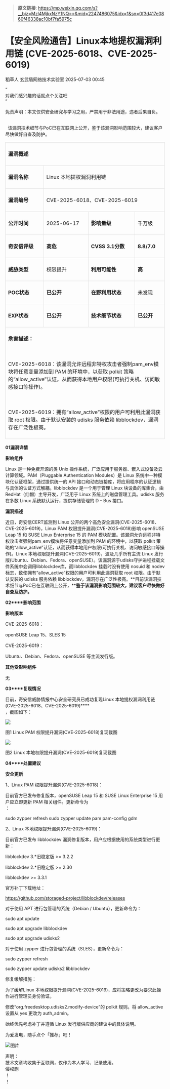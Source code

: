 > **原文链接**: https://mp.weixin.qq.com/s?__biz=MzI4MjkxNzY1NQ==&mid=2247486075&idx=1&sn=0f3d417e0860f46338ac10bf7fa5975c

#  【安全风险通告】Linux本地提权漏洞利用链 (CVE-2025-6018、CVE-2025-6019)  
稻草人  玄武盾网络技术实验室   2025-07-03 00:45  
  
“  
对我们感兴趣的话就点个关注吧  
”  
  
  
  
免责声明：本文仅供安全研究与学习之用，严禁用于非法用途，违者后果自负。  
    
  
  该漏洞技术细节与PoC已在互联网上公开，鉴于该漏洞影响范围较大，建议客户尽快做好自查及防护。  
<table><tbody><tr style="box-sizing: border-box;"><td colspan="4" data-colwidth="136,157,166,98" style="box-sizing: border-box;padding: 8px;line-height: 1.5;vertical-align: top;border: 1px solid rgb(221, 221, 221);"><p style="box-sizing: border-box;margin: 16px 0px;"><strong style="box-sizing: border-box;font-weight: 700;"><span leaf="">漏洞概述</span></strong></p></td></tr><tr style="box-sizing: border-box;"><td data-colwidth="136" width="136" style="box-sizing: border-box;padding: 8px;line-height: 1.5;vertical-align: top;border: 1px solid rgb(221, 221, 221);"><p style="box-sizing: border-box;margin: 16px 0px;"><strong style="box-sizing: border-box;font-weight: 700;"><span leaf="">漏洞名称</span></strong></p></td><td colspan="3" data-colwidth="157,166,98" style="box-sizing: border-box;padding: 8px;line-height: 1.5;vertical-align: top;border: 1px solid rgb(221, 221, 221);"><p style="box-sizing: border-box;margin: 16px 0px;"><span leaf="">Linux 本地提权漏洞利用链</span></p></td></tr><tr style="box-sizing: border-box;"><td data-colwidth="136" width="136" style="box-sizing: border-box;padding: 8px;line-height: 1.5;vertical-align: top;border: 1px solid rgb(221, 221, 221);"><p style="box-sizing: border-box;margin: 16px 0px;"><strong style="box-sizing: border-box;font-weight: 700;"><span leaf="">漏洞编号</span></strong></p></td><td colspan="3" data-colwidth="157,166,98" style="box-sizing: border-box;padding: 8px;line-height: 1.5;vertical-align: top;border: 1px solid rgb(221, 221, 221);"><p style="box-sizing: border-box;margin: 16px 0px;"><span leaf="">CVE-2025-6018、CVE-2025-6019</span></p></td></tr><tr style="box-sizing: border-box;"><td data-colwidth="136" width="136" style="box-sizing: border-box;padding: 8px;line-height: 1.5;vertical-align: top;border: 1px solid rgb(221, 221, 221);"><p style="box-sizing: border-box;margin: 16px 0px;"><strong style="box-sizing: border-box;font-weight: 700;"><strong style="box-sizing: border-box;font-weight: 700;"><span leaf="">公开时间</span></strong></strong></p></td><td data-colwidth="157" width="157" style="box-sizing: border-box;padding: 8px;line-height: 1.5;vertical-align: top;border: 1px solid rgb(221, 221, 221);"><p style="box-sizing: border-box;margin: 16px 0px;"><span leaf="">2025-06-17</span></p></td><td data-colwidth="166" width="166" style="box-sizing: border-box;padding: 8px;line-height: 1.5;vertical-align: top;border: 1px solid rgb(221, 221, 221);"><p style="box-sizing: border-box;margin: 16px 0px;"><strong style="box-sizing: border-box;font-weight: 700;"><strong style="box-sizing: border-box;font-weight: 700;"><span leaf="">影响量级</span></strong></strong></p></td><td data-colwidth="98" width="98" style="box-sizing: border-box;padding: 8px;line-height: 1.5;vertical-align: top;border: 1px solid rgb(221, 221, 221);"><p style="box-sizing: border-box;margin: 16px 0px;"><span leaf="">千万级</span></p></td></tr><tr style="box-sizing: border-box;"><td data-colwidth="136" width="136" style="box-sizing: border-box;padding: 8px;line-height: 1.5;vertical-align: top;border: 1px solid rgb(221, 221, 221);"><p style="box-sizing: border-box;margin: 16px 0px;"><strong style="box-sizing: border-box;font-weight: 700;"><span leaf="">奇安信评级</span></strong></p></td><td data-colwidth="157" width="157" style="box-sizing: border-box;padding: 8px;line-height: 1.5;vertical-align: top;border: 1px solid rgb(221, 221, 221);"><p style="box-sizing: border-box;margin: 16px 0px;"><strong style="box-sizing: border-box;font-weight: 700;"><span leaf="">高危</span></strong></p></td><td data-colwidth="166" width="166" style="box-sizing: border-box;padding: 8px;line-height: 1.5;vertical-align: top;border: 1px solid rgb(221, 221, 221);"><p style="box-sizing: border-box;margin: 16px 0px;"><strong style="box-sizing: border-box;font-weight: 700;"><span leaf="">CVSS 3.1分数</span></strong></p></td><td data-colwidth="98" width="98" style="box-sizing: border-box;padding: 8px;line-height: 1.5;vertical-align: top;border: 1px solid rgb(221, 221, 221);"><p style="box-sizing: border-box;margin: 16px 0px;"><strong style="box-sizing: border-box;font-weight: 700;"><span leaf="">8.8/7.0</span></strong></p></td></tr><tr style="box-sizing: border-box;"><td data-colwidth="136" width="136" style="box-sizing: border-box;padding: 8px;line-height: 1.5;vertical-align: top;border: 1px solid rgb(221, 221, 221);"><p style="box-sizing: border-box;margin: 16px 0px;"><strong style="box-sizing: border-box;font-weight: 700;"><span leaf="">威胁类型</span></strong></p></td><td data-colwidth="157" width="157" style="box-sizing: border-box;padding: 8px;line-height: 1.5;vertical-align: top;border: 1px solid rgb(221, 221, 221);"><p style="box-sizing: border-box;margin: 16px 0px;"><span leaf="">权限提升</span></p></td><td data-colwidth="166" width="166" style="box-sizing: border-box;padding: 8px;line-height: 1.5;vertical-align: top;border: 1px solid rgb(221, 221, 221);"><p style="box-sizing: border-box;margin: 16px 0px;"><strong style="box-sizing: border-box;font-weight: 700;"><span leaf="">利用可能性</span></strong></p></td><td data-colwidth="98" width="98" style="box-sizing: border-box;padding: 8px;line-height: 1.5;vertical-align: top;border: 1px solid rgb(221, 221, 221);"><p style="box-sizing: border-box;margin: 16px 0px;"><strong style="box-sizing: border-box;font-weight: 700;"><strong style="box-sizing: border-box;font-weight: 700;"><span leaf="">高</span></strong></strong></p></td></tr><tr style="box-sizing: border-box;"><td data-colwidth="136" width="136" style="box-sizing: border-box;padding: 8px;line-height: 1.5;vertical-align: top;border: 1px solid rgb(221, 221, 221);"><p style="box-sizing: border-box;margin: 16px 0px;"><strong style="box-sizing: border-box;font-weight: 700;"><span leaf="">POC状态</span></strong></p></td><td data-colwidth="157" width="157" style="box-sizing: border-box;padding: 8px;line-height: 1.5;vertical-align: top;border: 1px solid rgb(221, 221, 221);"><p style="box-sizing: border-box;margin: 16px 0px;"><strong style="box-sizing: border-box;font-weight: 700;"><span leaf="">已公开</span></strong></p></td><td data-colwidth="166" width="166" style="box-sizing: border-box;padding: 8px;line-height: 1.5;vertical-align: top;border: 1px solid rgb(221, 221, 221);"><p style="box-sizing: border-box;margin: 16px 0px;"><strong style="box-sizing: border-box;font-weight: 700;"><span leaf="">在野利用状态</span></strong></p></td><td data-colwidth="98" width="98" style="box-sizing: border-box;padding: 8px;line-height: 1.5;vertical-align: top;border: 1px solid rgb(221, 221, 221);"><p style="box-sizing: border-box;margin: 16px 0px;"><span leaf="">未发现</span></p></td></tr><tr style="box-sizing: border-box;"><td data-colwidth="136" width="136" style="box-sizing: border-box;padding: 8px;line-height: 1.5;vertical-align: top;border: 1px solid rgb(221, 221, 221);"><p style="box-sizing: border-box;margin: 16px 0px;"><strong style="box-sizing: border-box;font-weight: 700;"><span leaf="">EXP状态</span></strong></p></td><td data-colwidth="157" width="157" style="box-sizing: border-box;padding: 8px;line-height: 1.5;vertical-align: top;border: 1px solid rgb(221, 221, 221);"><p style="box-sizing: border-box;margin: 16px 0px;"><strong style="box-sizing: border-box;font-weight: 700;"><span leaf="">已公开</span></strong></p></td><td data-colwidth="166" width="166" style="box-sizing: border-box;padding: 8px;line-height: 1.5;vertical-align: top;border: 1px solid rgb(221, 221, 221);"><p style="box-sizing: border-box;margin: 16px 0px;"><strong style="box-sizing: border-box;font-weight: 700;"><span leaf="">技术细节状态</span></strong></p></td><td data-colwidth="98" width="98" style="box-sizing: border-box;padding: 8px;line-height: 1.5;vertical-align: top;border: 1px solid rgb(221, 221, 221);"><p style="box-sizing: border-box;margin: 16px 0px;"><strong style="box-sizing: border-box;font-weight: 700;"><span leaf="">已公开</span></strong></p></td></tr><tr style="box-sizing: border-box;"><td colspan="4" data-colwidth="136,157,166,98" style="box-sizing: border-box;padding: 8px;line-height: 1.5;vertical-align: top;border: 1px solid rgb(221, 221, 221);"><p style="box-sizing: border-box;margin: 16px 0px;"><strong style="box-sizing: border-box;font-weight: 700;"><span leaf="">危害描述：</span></strong></p><p style="box-sizing: border-box;margin: 16px 0px;"><span leaf=""><br/></span></p><section><span leaf="">CVE-2025-6018：该漏洞允许远程非特权攻击者强制pam_env模块将任意变量添加到 PAM 的环境中，以获取 polkit 策略的“allow_active”认证，从而获得本地用户权限(可执行关机、访问敏感接口等操作)。</span><p style="box-sizing: border-box;margin: 16px 0px;"><span leaf=""><br/></span></p><p style="box-sizing: border-box;margin: 16px 0px;"><span leaf="">CVE-2025-6019：拥有“allow_active”权限的用户可利用此漏洞获取 root 权限。由于默认安装的 udisks 服务依赖 libblockdev，漏洞存在广泛性极高。</span></p></section></td></tr></tbody></table>  
  
**0****1****漏洞详情**  
  
**影响组件**  
  
Linux 是一种免费开源的类 Unix 操作系统，广泛应用于服务器、嵌入式设备及云计算领域。PAM（Pluggable Authentication Modules）是 Linux 系统中一种模块化认证框架，通过提供统一的 API 接口和动态链接库，将应用程序的认证逻辑与具体的认证方式解耦。libblockdev 是一个用于管理 Linux 块设备的库集合，由 RedHat（红帽）主导开发，广泛用于 Linux 系统上的磁盘管理工具。udisks 服务在多数 Linux 系统默认运行，提供存储管理的 D - Bus 接口。  
  
**漏洞描述**  
  
  
近日，奇安信CERT监测到 Linux 公开的两个高危安全漏洞(CVE-2025-6018、CVE-2025-6019)，Linux PAM 权限提升漏洞(CVE-2025-6018)影响 openSUSE Leap 15 和 SUSE Linux Enterprise 15 的 PAM 模块配置。该漏洞允许远程非特权攻击者强制pam_env模块将任意变量添加到 PAM 的环境中，以获取 polkit 策略的“allow_active”认证，从而获得本地用户权限(可执行关机、访问敏感接口等操作)。Linux 本地权限提升漏洞(CVE-2025-6019)，波及几乎所有主流 Linux 发行版(Ubuntu、Debian、Fedora、openSUSE）。该漏洞源于udisks守护进程挂载文件系统中会调用libblockdev库，而libblockdev 挂载时没有使用 nosuid 和 nodev 标志，致使拥有“allow_active”权限的用户可利用此漏洞获取 root 权限。由于默认安装的 udisks 服务依赖 libblockdev，漏洞存在广泛性极高。**目前该漏洞技术细节与PoC已在互联网上公开，****鉴于该漏洞影响范围较大，建议客户尽快做好自查及防护。**  
  
**02****影响范围**  
  
**影响版本**  
  
CVE-2025-6018：  
  
openSUSE Leap 15、SLES 15  
  
CVE-2025-6019：  
  
Ubuntu、Debian、Fedora、openSUSE 等主流发行版。   
  
**其他受影响组件**  
  
无  
  
**03****复现情况**  
  
目前，奇安信威胁情报中心安全研究员已成功复现Linux 本地提权漏洞利用链(CVE-2025-6018、CVE-2025-6019)****  
，截图如下：  
  
![](https://mmbiz.qpic.cn/mmbiz_png/UM0M1icqlo0m7IMzmyBesqxANnoQ2gekwjEFPOyDo39J70xaRMxyU69VVSoGjNp76kd35YX90Z5eiaO38aLVvcqA/640?wx_fmt=png&from=appmsg "")  
  
图1 Linux PAM 权限提升漏洞(CVE-2025-6018)复现截图  
  
![](https://mmbiz.qpic.cn/mmbiz_png/UM0M1icqlo0m7IMzmyBesqxANnoQ2gekw4xcFZccb5oRKQSTZvo6ib6ucPKRibqWeDfOwb56NkHLIGy54cmiaAcKVQ/640?wx_fmt=png&from=appmsg "")  
  
图2 Linux 本地权限提升漏洞(CVE-2025-6019)复现截图  
  
**04****处置建议**  
  
**安全更新**  
  
1、Linux PAM 权限提升漏洞(CVE-2025-6018)：  
  
目前官方已发布修复版本，openSUSE Leap 15 和 SUSE Linux Enterprise 15 用户应立即更新 PAM 相关组件。更新命令为  
：  
  
sudo zypper refresh sudo zypper update pam pam-config gdm  
  
2、Linux 本地权限提升漏洞(CVE-2025-6019)：  
  
目前官方已发布 libblockdev 漏洞修复版本，用户应根据使用的系统类型进行更新：  
  
libblockdev 3.*旧稳定版 >= 3.2.2  
  
libblockdev 2.*旧稳定版 >= 2.30  
  
libblockdev >= 3.3.1  
  
官方补丁下载地址：  
  
https://github.com/storaged-project/libblockdev/releases  
  
对于使用 APT 进行包管理的系统（Debian / Ubuntu），更新命令为：  
  
sudo apt update  
  
sudo apt upgrade libblockdev  
  
sudo apt upgrade udisks2  
  
对于使用 zypper 进行包管理的系统（SLES），更新命令为：  
  
sudo zypper refresh  
  
sudo zypper update udisks2 libblockdev  
  
修复缓解措施：  
  
为了缓解Linux 本地权限提升漏洞(CVE-2025-6019)，应将策略更改为要求此操作进行管理员身份验证。  
  
修改“org.freedesktop.udisks2.modify-device”的 polkit 规则。将 allow_active 设置从 yes 更改为 auth_admin。  
  
始终优先考虑补丁并遵循 Linux 发行版供应商的建议中的具体说明。  
  
  
为爱发电，随手点个「推荐」吧！  
  
![图片](https://mmbiz.qpic.cn/mmbiz_png/UM0M1icqlo0knIjq7rj7rsX0r4Rf2CDQylx0IjMfpPM93icE9AGx28bqwDRau5EkcWpK6WBAG5zGDS41wkfcvJiaA/640?wx_fmt=other&wxfrom=5&wx_lazy=1&wx_co=1&tp=webp "")  
  
声明：  
技术文章均收集于互联网，仅作为本人学习、记录使用。  
侵权删  
！  
！  
  
  
